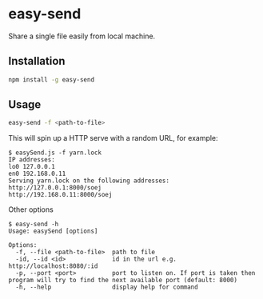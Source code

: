 # easy-send
Share a single file easily from local machine.

## Installation
```bash
npm install -g easy-send
```

## Usage
```bash
easy-send -f <path-to-file>
```
This will spin up a HTTP serve with a random URL, for example:

```
$ easySend.js -f yarn.lock
IP addresses:
lo0 127.0.0.1
en0 192.168.0.11
Serving yarn.lock on the following addresses:
http://127.0.0.1:8000/soej
http://192.168.0.11:8000/soej
```

Other options
```
$ easy-send -h
Usage: easySend [options]

Options:
  -f, --file <path-to-file>  path to file
  -id, --id <id>             id in the url e.g. http://localhost:8080/:id
  -p, --port <port>          port to listen on. If port is taken then program will try to find the next available port (default: 8000)
  -h, --help                 display help for command
```
